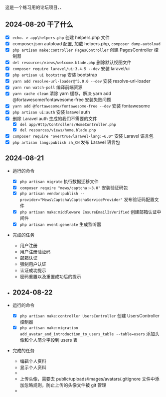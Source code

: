 这是一个练习用的论坛项目、、

## 2024-08-20 干了什么

- [x] `echo. > app\helpers.php` 创建 helpers.php 文件
- [x] composer.json autoload 配置, 加载 helpers.php, `composer dump-autoload`
- [x] `php artisan make:controller PagesController` 创建 PagesController 控制器
- [x] `del resources/views/welcome.blade.php` 删除默认视图文件
- [x] `composer require laravel/ui:3.4.5 --dev` 安装 laravel/ui
- [x] `php artisan ui bootstrap` 安装 bootstrap
- [x] `yarn add resolve-url-loader@^5.0.0 --dev` 安装 resolve-url-loader
- [x] `yarn run watch-poll` 编译前端资源
- [x] `yarn cache clean` 清除 yarn 缓存，解决 yarn add @fortawesome/fontawesome-free 安装失败问题
- [x] `yarn add @fortawesome/fontawesome-free --dev` 安装 fontawesome
- [x] `php artisan ui:auth` 安装 laravel auth
- [x] 删除 Laravel auth 生成的我们不需要的文件
    - [x] `del app/Http/Controllers/HomeController.php`
    - [x] `del resources/views/home.blade.php`
- [x] `composer require "overtrue/laravel-lang:~6.0"` 安装 Laravel 语言包
- [x] `php artisan lang:publish zh_CN` 发布 Laravel 语言包

## 2024-08-21

- 运行的命令
  - [x] `php artisan migrate` 执行数据迁移文件
  - [x] `composer require "mews/captcha:~3.0"` 安装验证码包
  - [x] `php artisan vendor:publish --provider="Mews\Captcha\CaptchaServiceProvider"` 发布验证码配置文件
  - [x] `php artisan make:middleware EnsureEmailIsVerified` 创建邮箱认证中间件
  - [x] `php artisan event:generate` 生成监听器
- 完成的任务
  - 用户注册
  - 用户注册验证码
  - 邮箱认证
  - 强制用户认证
  - 认证成功提示
  - 密码重置以及重置成功后的提示
- ## 2024-08-22

- 运行的命令
    - [x] `php artisan make:controller UsersController` 创建 UsersController 控制器
    - [x] `php artisan make:migration add_avatar_and_introduction_to_users_table --table=users` 添加头像和个人简介字段到 users 表
- 完成的任务
    - 编辑个人资料
    - 显示个人资料
    - 
    - 上传头像，需要去 public/uploads/images/avatars/.gitignore 文件中添加忽略规则，防止上传的头像文件被 git 管理 
    - 